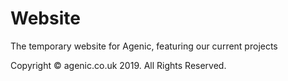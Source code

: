 # Website
The temporary website for Agenic, featuring our current projects

Copyright © agenic.co.uk 2019. All Rights Reserved.

